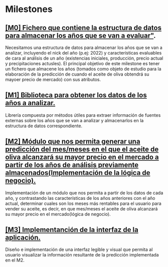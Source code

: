 # Milestones

## [[M0] Fichero que contiene la estructura de datos para almacenar  los años que se van a evaluar"](https://github.com/joseantonio2001/OlivApp/milestone/5).
Necesitamos una estructura de datos para almacenar los años que se van a analizar, incluyendo el nick del año (p.ej: 2022) y características evaluables de cara al análisis de un año (existencias iniciales, producción, precio actual y precipitaciones actusles). El principal objetivo de este milestone es tener un fichero que almacene los años (tomados como objeto de estudio para la elaboración de la predicción de cuando el aceite de oliva obtendrá su mayoer precio de mercado) con sus atributos. 

## [[M1] Biblioteca para obtener los datos de los años a analizar.](https://github.com/joseantonio2001/OlivApp/milestone/6)
Librería compuesta por métodos útiles para extraer  información de fuentes externas sobre los años que se van a analizar  y almacenarlos en la estructura de datos correspondiente.	

## [[M2] Módulo que nos permita generar una predicción del mes/meses en el que el aceite de oliva alcanzará su mayor precio en el mercado a partir de los años de análisis previamente almacenados(Implementación de la lógica de negocio).](https://github.com/joseantonio2001/OlivApp/milestone/7)
Implementación de un módulo que nos permita a partir de los datos de cada año, y contrastando las características de los años anteriores con el año actual, determinar cuales son los meses más rentables para el usuario para vender su aceite, es decir, en que mes/meses el aceite de oliva alcanzará su mayor precio en el mercado(lógica de negocio).

## [[M3] Implementanción de la interfaz de la aplicación.](https://github.com/joseantonio2001/OlivApp/milestone/8)
Diseño e implementación de una interfaz legible y visual que permita al usuario visualizar la información resultante de la predicción implementada en el M2.
